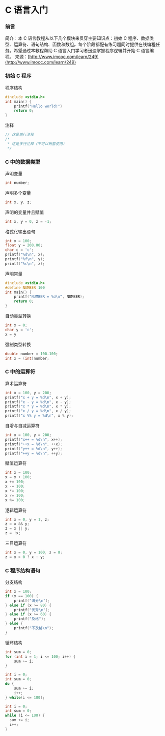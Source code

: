 # C 语言入门
### 前言
简介：本 C 语言教程从以下几个模块来贯穿主要知识点：初始 C 程序、数据类型、运算符、语句结构、函数和数组。每个阶段都配有练习题同时提供在线编程任务。希望通过本教程帮助 C 语言入门学习者迅速掌握程序逻辑并开始 C 语言编程。
来源：[http://www.imooc.com/learn/249](http://www.imooc.com/learn/249)
### 初始 C 程序
程序结构
```c
#include <stdio.h>
int main() {
    printf("Hello world!")
    return 0;
}
```
注释
```c
// 这是单行注释
/*
 * 这是多行注释（不可以嵌套使用）
 */
```
### C 中的数据类型
声明变量
```c
int number;
```
声明多个变量
```c
int x, y, z;
```
声明的变量并且赋值
```c
int x, y = 0, z = -1;
```
格式化输出语句
```c
int x = 100;
float y = 200.00;
char c = 'c';
printf("%d\n", x);
printf("%f\n", y);
printf("%c\n", z);
```
声明常量
```c
#include <stdio.h>
#define NUMBER 100
int main() {
    printf("NUMBER = %d\n", NUMBER);
    return 0;
}
```
自动类型转换
```c
int x = 0;
char y = 'c';
x = y
```
强制类型转换
```c
double number = 100.100;
int x = (int)number;
```
### C 中的运算符
算术运算符
```c
int x = 100, y = 200;
printf("x + y = %d\n", x + y);
printf("x - y = %d\n", x - y);
printf("x * y = %d\n", x * y);
printf("x / y = %d\n", x / y);
printf("x %% y = %d\n", x % y);
```
自增与自减运算符
```c
int x = 100, y = 200;
printf("x++ = %d\n", x++);
printf("++x = %d\n", ++x);
printf("y++ = %d\n", y++);
printf("++y = %d\n", ++y);
```
赋值运算符
```c
int x = 100;
x = x + 100;
x += 100;
x -= 100;
x *= 100;
x /= 100;
x %= 100;
```
逻辑运算符
```c
int x = 0, y = 1, z;
z = x && y;
z = x || y;
z = !x;
```
三目运算符
```c
int x = 0, y = 100, z = 0;
z = x > 0 ? x : y;
```
### C 程序结构语句
分支结构
```c
int x = 100;
if (x == 100) {
    printf("满分\n");
} else if (x >= 80) {
    printf("优秀\n");
} else if (x >= 60) {
    printf("及格");
} else {
    printf("不及格\n");
}
```
循环结构
```c
int sum = 0;
for (int i = 1; i <= 100; i++) {
    sum += i;
}

int i = 0;
int sum = 0;
do {
    sum += i;
    i++;
} while(i <= 100);

int i = 0;
int sum = 0;
while (i <= 100) {
  sum += i;
  i++;
}
```
